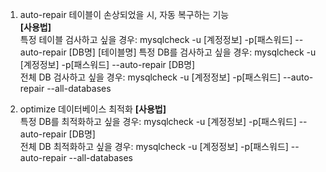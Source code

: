 1. auto-repair
테이블이 손상되었을 시, 자동 복구하는 기능  
**[사용법]**  
특정 테이블 검사하고 싶을 경우:
mysqlcheck -u [계정정보] -p[패스워드] --auto-repair [DB명] [테이블명]
특정 DB를 검사하고 싶을 경우:
mysqlcheck -u [계정정보] -p[패스워드] --auto-repair [DB명]  
전체 DB 검사하고 싶을 경우:
mysqlcheck -u [계정정보] -p[패스워드] --auto-repair --all-databases  

2. optimize
데이터베이스 최적화
**[사용법]**  
특정 DB를 최적화하고 싶을 경우:
mysqlcheck -u [계정정보] -p[패스워드] --auto-repair [DB명]  
전체 DB 최적화하고 싶을 경우:
mysqlcheck -u [계정정보] -p[패스워드] --auto-repair --all-databases  



